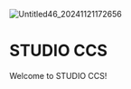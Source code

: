 ![Untitled46_20241121172656](https://github.com/user-attachments/assets/2be0dc75-5562-4c8a-ab35-52fea7e9a9c8)
# STUDIO CCS

Welcome to STUDIO CCS!
